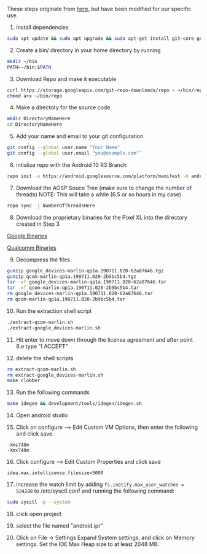 These steps originate from [here](https://source.android.com/setup/build/downloading#getting-the-files), but have been modified for our specific use.

1. Install dependencies
```bash
sudo apt update && sudo apt upgrade && sudo apt-get install git-core gnupg flex bison gperf build-essential zip curl zlib1g-dev gcc-multilib g++-multilib libc6-dev-i386 lib32ncurses5-dev x11proto-core-dev libx11-dev lib32z-dev libgl1-mesa-dev libxml2-utils xsltproc unzip python2 python3
```

2. Create a bin/ directory in your home directory by running
```bash
mkdir ~/bin  
PATH=~/bin:$PATH 
```

3. Download Repo and make it executable
```bash
curl https://storage.googleapis.com/git-repo-downloads/repo > ~/bin/repo  
chmod a+x ~/bin/repo
 ```

4. Make a directory for the source code
```bash
mkdir DirectoryNameHere  
cd DirectoryNameHere
```

5. Add your name and email to your git configuration
```bash
git config --global user.name "Your Name" 
git config --global user.email "you@example.com"`
```

6. intialize repo with the Android 10 R3 Branch
```bash
repo init -u https://android.googlesource.com/platform/manifest -b android-10.0.0_r3
```

7. Download the AOSP Souce Tree (make sure to change the number of threads)
NOTE: This will take a while (6.5 or so hours in my case)
```bash
repo sync -j NumberOfThreadsHere
```

8. Download the proprietary binaries for the Pixel XL into the directory created in Step 3

[Google Binaries](https://dl.google.com/dl/android/aosp/google_devices-marlin-qp1a.190711.020-62a87646.tgz)

[Qualcomm Binaries](https://dl.google.com/dl/android/aosp/qcom-marlin-qp1a.190711.020-2b9bc5b4.tgz)

9. Decompress the files
```bash
gunzip google_devices-marlin-qp1a.190711.020-62a87646.tgz  
gunzip qcom-marlin-qp1a.190711.020-2b9bc5b4.tgz  
tar -xf google_devices-marlin-qp1a.190711.020-62a87646.tar  
tar -xf qcom-marlin-qp1a.190711.020-2b9bc5b4.tar  
rm google_devices-marlin-qp1a.190711.020-62a87646.tar  
rm qcom-marlin-qp1a.190711.020-2b9bc5b4.tar
```

10. Run the extraction shell script
```bash
./extract-qcom-marlin.sh  
./extract-google_devices-marlin.sh
```

11. Hit enter to move down through the license agreement and after point 8.e type "I ACCEPT"

12. delete the shell scripts
```bash
rm extract-qcom-marlin.sh  
rm extract-google_devices-marlin.sh
make clobber
```

13. Run the following commands
```bash
make idegen && development/tools/idegen/idegen.sh
```
14. Open android studio

15. Click on configure --> Edit Custom VM Options, then enter the following and click save.
```
-Xms748m
-Xmx748m
```

16. Click configure --> Edit Custom Properties and click save
```
idea.max.intellisense.filesize=5000
```

17. increase the watch limit by adding ```fs.inotify.max_user_watches = 524288``` to /etc/sysctl.conf and running the following command:
```bash
sudo sysctl -p --system
```

18. click open project

19. select the file named "android.ipr"

20. Click on File -> Settings Expand System settings, and click on Memory settings. Set the IDE Max Heap size to at least 2048 MB.
